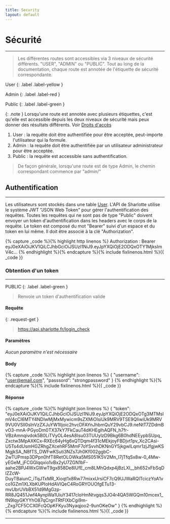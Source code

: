 ```yaml
---
title: Security
layout: default
---
```


# Sécurité
----

> Les différentes routes sont accessibles via 3 niveaux de sécurité différents. "USER", "ADMIN" ou "PUBLIC". Tout au long de la documentation, chaque route est annotée de l'étiquette de sécurité correspondante.

User
{: .label .label-yellow }

Admin
{: .label .label-red }

Public
{: .label .label-green }

{: .note }
Lorsqu'une route est annotée avec plusieurs étiquettes, c'est qu'elle est accessible depuis les deux niveaux de sécurité mais peux donner des résultats différents. Voir [Droits d'accès]

1. User : la requête doit être authentifiée pour être acceptée, peut-importe l'utilisateur qui la formule.
1. Admin : la requête doit être authentifiée par un utilisateur administrateur pour être acceptée.
1. Public : la requête est accessible sans authentification.

> De façon générale, lorsqu'une route est de type Admin, le chemin correspondant commence par "admin/"



## Authentification
----

Les utilisateurs sont stockés dans une table [User]. L'API de Sharlotte utilise le système JWT "JSON Web Token" pour gérer l'authentification des requêtes. Toutes les requêtes qui ne sont pas de type "Public" doivent envoyer un token d'authentification dans les headers avec le corps de la requête. Le token est composé du mot "Bearer" suivi d'un espace et du token en lui même. Il doit être associé à la clé "Authorization".

{% capture _code %}{% highlight http linenos %}
Authorization : Bearer eyJ0eXAiOiJKV1QiLCJhbGciOiJSUzI1NiJ9.eyJpYXQiOjE2ODQxOTY1MjksImV4c...
{% endhighlight %}{% endcapture %}{% include fixlinenos.html %}{{ _code }}

<!-- DÉBUT DE LA ROUTE -->
### Obtention d'un token
----

PUBLIC
{: .label .label-green }

> Renvoie un token d'authentification valide


#### Requête

{: .request-get }
> https://api.sharlotte.fr/login_check

#### Paramètres
*Aucun paramètre n'est nécessaire*

#### Body
{% capture _code %}{% highlight json linenos %}
{
    "username": "user@email.com",
    "passsord": "strongpassword"
}
{% endhighlight %}{% endcapture %}{% include fixlinenos.html %}{{ _code }}

#### Réponse
{% capture _code %}{% highlight json linenos %}
{
    "token": "eyJ0eXAiOiJKV1QiLCJhbGciOiJSUzI1NiJ9.eyJpYXQiOjE2ODQxOTg3MTMsImV4cCI6MTY4NDIwMjMxMywicm9sZXMiOlsiUk9MRV9TSE9QIiwiUk9MRV9VU0VSIl0sInVzZXJuYW1lIjoic2hvcDFAYnJhbmQuY29vbCJ9.neNtT7ZDdmBvO3-mnA-PGyoDm0TX37kY7FkCauT4dKHEglhAQFN_h7fr-VBzAmnqivdok5B0LiTVyOL4esA8Isu03TUUylzD9Bkg6B0hdNEEypbSUpq_Zxctw3MpAXKCx-RXEc64yHg6xQTDqm4f31cMEkjoyFBDjvt1pv_Xc2CAsi-U5Ts4dUsmHGZRhgZXcehRF5MmF7oYSvvhDKNnGY5jkgwILqmr1zjJfgjwKSMgjkSA_N8fTS_DWFwKSuti3NZs7Jh0Kf002ggbC-2wTUPmsp3DPpn0hfT8RetOLOWka5MS051K5V2Mn_I7jTfqSx8w-0_4Mw-yEGeM_jFCGGlqqxio1vBx2yU7ZGN1bF-aahe2BPJ4WxGWwT9gx858De8lUfE_cm8LMhQdxp4jBzLXI__bh652xFbSqDlZZcW-DuyTBaiunC_iTqJTxMR_Xioqt1x8Rw77mixxUrsiCF7cQ9UJWaRQlTciczYoA1vco1GZm1XLXbKUPIoHdAVIQeC4RoGRYOUOfgETu13-mvUbrUVbBX51d9MgGzp-RR8JQ451Jwf4AynpWa1UiuY3417cloHmNtvgqs3JO4r4QA5WGQm10mcex1_fN9lqyGKYYhO87qCrgnTRtFlXbCgi9m-_Zxg7CF5CCX0FcQOpKFKyu3Nyaqjoo2-9unOKeOw"
}
{% endhighlight %}{% endcapture %}{% include fixlinenos.html %}{{ _code }}
<!-- FIN DE LA ROUTE -->


----

[Droits d'accès]: #droits-d'accès
[User]: user/index.html
[get-all]: #get-all
[get-one]: #get-one
[create-one]: #create-one
[update-one]: #update-one
[delete-one]: #delete-one